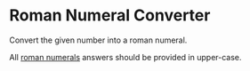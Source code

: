 # Roman Numeral Converter

Convert the given number into a roman numeral.

All [roman numerals](http://www.mathsisfun.com/roman-numerals.html) answers should be provided in upper-case.
